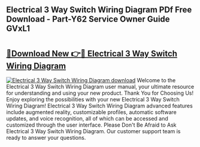 ## Electrical 3 Way Switch Wiring Diagram PDf Free Download - Part-Y62 Service Owner Guide GVxL1

# <h2><a href="http://dfnvkoa.blite.top/?on=Electrical+3+Way+Switch+Wiring+Diagram">🔗Download New 👉🔴 Electrical 3 Way Switch Wiring Diagram</a></h2>

[![Electrical 3 Way Switch Wiring Diagram download](https://i.imgur.com/lujVjoI.png)](http://dfnvkoa.blite.top/?on=Electrical+3+Way+Switch+Wiring+Diagram)
Welcome to the Electrical 3 Way Switch Wiring Diagram user manual, your ultimate resource for understanding and using your new product. Thank You for Choosing Us! Enjoy exploring the possibilities with your new Electrical 3 Way Switch Wiring Diagram! Electrical 3 Way Switch Wiring Diagram advanced features include augmented reality, customizable profiles, automatic software updates, and voice recognition, all of which can be accessed and customized through the user interface. Please Don't Be Afraid to Ask Electrical 3 Way Switch Wiring Diagram. Our customer support team is ready to answer your questions.
